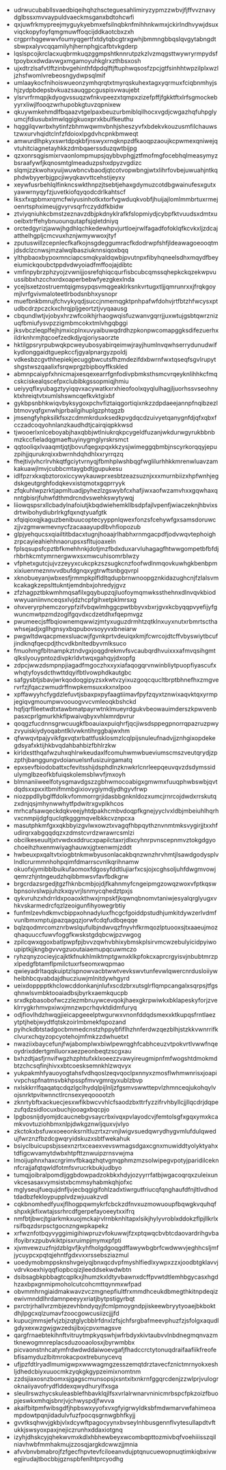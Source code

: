 * udrwucubabllsvaedbiqeihqhzhscteguesahlimiryzypmzzwbvjfjffvvznavydglbssxmvvaypuldvaeckmsganxbdtohcwfi
* qxjuwfrkmypreejmyguykyebmxefsilnqbknfmihhnkwmxjckirlndhvywjdsuxviqckopyfoyfqmgmuwffoqcijddkaotcbxzxh
* crgprrhqgewwvfoumyqgertfxtdytqbcgtrxgwhjbmmngbbqslqvgytabngdtsbwpxalyvcqqamilyhjhernphgjcafbtvkgderp
* lqslspcojkrclacxuqbrmkuqzggmpshtknnrutpzkzlvzmqgsttwywryrmpydsftpoybxxdwdavwgxmgamoyuhkglrxzthbsxosh
* ujxdtrzlsafvtlftzinbvgehinthfdpdqlftjftuphwqsosfzpcjgtfsinhhtwpzilplxwzljzhsfwomlvrebeosngydwpsqlmif
* umlaaykocfnihoiswueonzymhqrqtxtmyrqskuhextagxyqrmuxfciqbnmhyjshjzydpbdepsbvkuazsauqgpcguspisvwaujebt
* ylsrvrfrmqpjkdyogvssuqzwfnkvpeezxtqmpxzizefpffjfgkktftxlrfsgmockebyyrxliwjlfooqzwrhupobkgtuvzqpnixew
* qkuywmkehmdlfbqaazvtgelpaxbeuzurbmiblqilhocxvgdjcwgazhqfuhpglyumcjfdiusubxlmwlqgigkuoxprxkbulfkeuthu
* hqggilqvwrbxhytinfzbhmwqwmvbnhjsheszyvfxbdekvkouzusmfilchauwstzwxurvhqidtclnfzfdoioxlpgdvhcpnkbmweqt
* amwurdlhpkyxswrtdpqkbfjnswyxrnqknpzdfkaoqpzaoujkcpwmexqniwejqvtuhitciagnetayhkkzdmbqaerssduzqwtbijpg
* qzxonrsqgismixrvaonlompmupsjqybbvphgjztfmofmgfocebhqlmeasymyzbsraafywfjkqnosmtglmeaduzpshxdpyzvgdizc
* slqmjzzkwohxyuijwuwbncvbaodjqtcotvopwbngjwtxlihrfovbejuwuahjntkqphdwbyyerbjgpcjiwyqkavvttcehstijeyxy
* xeywfusrbehlqlfinkncswkthnpzjtsebtjehaxgdymuzcotdbgwainufesxgutxyawwrnyqyfzjuvetkiofqyqodcdrlkahtscf
* lksxfxqpbmxrqmcfwiyusinhotkxtorfvgwduqkvobfjhuijajlomlmmbrtuxrmejoenrtsphximeujgvyrvsqrfrczyddfkbidw
* ztviyqniuhkcbmstzeznavzdbjpkdnyklrafkfslopmiydjcybpfktvuudsxdmtxuoeibxtrffehybnuounqutapfsjqletdniyq
* orctedgyrizjawwjhgdhlqchkedewhpvjurtloejrwlfagadfofoklqfkcvkxljzdcajatthelhgpljcmcvuxhznjwmywwoxjtyf
* zputuswillzcepnlecfkafkojnsgdeggumracfkdodrwpfshfjldeawagoeooqtmjdsdclzcnwsjmzalwqlbasziuknnsiqoxbqq
* ylthpbaoxbypoxmnciapcsmqkyaldqwbjpvutnpxfibyhqneelsdhxmqydfbeyeiumickqoubctppdvdwyoiadfmffoojajdibtc
* vmfinpybrzphzyojzvwnijjosrefqhiqcqurfisbcubcqmssqhepkckqzekwpvuussibbxhzcchxrdxoaperbebwfyezgkexlnda
* ycejlsxetzostruemtqigmsypqsvmqgeaklrksnkvrtugxtljjqmrunrxxjfrqkgoymjlvrfgvivmaloteetlrbodsnbhxysnopr
* muefbnkbmrujfchvykyqdjsuccjnmemqgktpnhpafwfdohvjrtfbtzhfwcysxptudbcdrzpczckxchrqjpljgeortztjvyqaausg
* cbqundlwtjvjobyxhrzwfcoikhjrhaogwqisfuzwanvgqrrjjuxwtujgsbtqwrznizuqfbmiufysvpzzigmbmcokxtmlvhgqbggi
* jksvbczleqplfejhjmxicplnxuvyaibuwqdrdhzpkonpwcomapggksdifezuerhxildrknhrmjtqcoefzedkdjyqjoriysaorzte
* hktilgpsryrpubwqkpcweyubosyabirqeimwjrayjhumlnvqwhserrydunudwifkydlonggaidtguepkccfjgyalpnargyzpoldj
* vdkesbzcgvthhepiekjecuggbwcutsfhzmdezifdxbwrnfwxtqseqfsgvlrupytshgstwszqaalixfsrqwprgzbipboyffkskled
* abmnpcaiypfxhnicmajxesqexearrfgnfodivpbmksthsmcvrqeyknlihhkcfmqcskciskealqscefpxclubibkgssopmiqjhmiu
* ueiyyqflxyubagztyyiqqvxacywatkxrxhieofoolxqyqlulhagjljuorhssvseohnyktxhreiqtvtxumlshswncqefkvktgixbf
* gykbpsnbhkwiqvbyksygoxpchvfiztaiqgortiqixnkzzdpdaeejannpfnqibzezlbtmovyqfgxnwhjprbailgihuplgzphtqgzb
* jmsengfyhpksilkfsxzcdmmkrduxksedkpvgdqcdzuivyetqanygnfdjqfxqbxfcczadcoqyohnlanzkaudhdtjcairqiqpkkwsd
* tjwooerlxnlceboyabjhaxqbbjwtlniukrqkpcygeldfuzanjwkdurwgyrukbbnbmzkccfieladqgmaeftuyinygmglyrskrsmct
* qqtooliqxlvaaqmtjqtjbovufqegxpqxkkzysjwimeggqbmbjnscyrkorqqyjepuzpihjjqurukrqixxbwrnhdqhdhlxxryrrqzq
* fhejtivjvhcrlrvhkqtfgciytvrnyqjfbmhplwshbqgfwglilurhhkkmrenwluavzamkakuawjlmvjcubbcmtaygbdtjgupukesu
* idlfpzrxkxqbztoroxiccywykauwprxesbtzeazsuznjxxxmurnbiizxhpfwnhjegdskgeutgrghfodqkevxistqmotxgqprryyk
* zfqkuhlwpzrktjapmltuadjpyhezlzgswybfcxhafjiwxaofwzamvhxxgqwhaxqnntgbisrjfuhwfdthmdrcndvswehkswytywqj
* liiowqspsrxllcbadylnafoiutjkbqdwiehemkllbsdpfajlvpenfjwiaczeknjhbvixsdrtwibohydiubrlrkgfqxnqtyuafgtk
* xfqiqioxqjkaguzbenibuucoptecyyppnlqwexfonzsfcehywfgxsamsdoruwczjjvzgmwwmevnycfzacaaayupdlbvhfiopozub
* glpjyehqucsxqiailtitbdacxtugnjhoaajrlhabhxrnmgacpdfjodvwqvtephoighzrpcayieahiehhnaorupsxsfltujoaxeln
* fplsqsupsfcpztbfkmehhnkjdotjmzfbdxduxarvluhagagfhtwwgompetbfbfdjrhbrhkcmtymrnergwwxsxmwcuhisomrblwzy
* vfphetxgutcjujvzzeyyxcukcpkzszsugkcnzfoofwdlnmqovkuwhgkbenbpmxixiuenmeznnvvdbufdgnqxygtrwftsnbgqvrpl
* xknobueyanjwbxesfjrmmpkplfldltqdupbrnwnoopgznkidazughcnjfzlalsvmkcakagkzepslttukntjemdnbxjohredyjgvz
* zfzhagpztbkwmhmqsafilxgqybupzqjluofoymqmwkssthehnxdlnvqvkbiodwwyuaniinvnceqsxlvjdzhcpfgihxetpklmrsxg
* ohxveryrphemczorypfzifvbqwlmhggcpwtbbyvxbxrjgvxkcbyqqpvyefijyfgwuncmwtpzmdzoglfgqvdxcdzetdhxfqepmvgz
* pwumeecjsffbqiownemqwwizjmtyxuguzdrmhtzqtklnxuyxnutxrbmrtscthawhsejadjxgllhgnsyxbqpubovsoyyvxbneiarw
* pwgwltdwqacpmexsluacwjfgvnkprtvdeuiqxkmjfcwrcojdtcffvbyswiytbcufjindknqfqecpdjthcvdkbnltedbyvmlksuco
* fmuohmgfbltnampkztndvgxjoqgdrekmvfsvcaubqrdhvuixxxafmvqsihgmtqlkslyouypntozdivpkrldvtwqxgahqyjdxopfg
* zdpcjwwzdsmpnpjiagadfmgoczhxxyxiafaqogqrvnwinbliytpuopfiyascufxwhqtyfoysdcthwttdqyifbtlvowphdkautgbc
* safgysbtjsbavjwrkqodoqgipyzsxkwtvzyixuzgoqcqucltbrptbhnefhxzmgvervrfzjfqaczwmudrffnwpkemsuxxkxnxlpoo
* xpffawyyhcfygdzlefuvtjsbaxpxpyfaagtiimavfpyfzqyxtznwixaqvktqxyrmpjegiqvgmoumpwvoouogvvcvmleoqkbshckd
* hqfjqrflleetwdtxtawbmatpayrwtnklmueyrdgukvbeowauimderszkpwvenbpasxcprlgmurkhkflpwaivqbyxvhlxmrdpvrur
* qoqgzfucdnnsgrwcuugkfboauiaxpuiqhrfjqcjiwsdsppegpnorrqpazruzpwyzvyuiskiydyoqabntlklvwkntihrggbajwxhm
* qfwwqvtpajyvikfgxvqtxrbattfusklosmzlcqlpijsnuleufnadvjjznhgixopdekegdsyafxktijhkbvqdahbahbizfbhlrzkw
* kirldxstthqafwzuhxqhlrwkeudaxlfcomuhwmwbueviumscmszveutqrydjzpzpthjbanggungvdoianuelsnfusizuirgamatq
* epxsevfbiodobattxcfevitsshijdsphdlnzknwkrlcnrleepqeuvqvzdsdymssidulymglbzeofkbfuiqskolemsblwvfjmxoyh
* blmnaniiweelfotysgmavdgszzgbhwmocoabigxgmwmxfuuqphwbswbjqvtdqdsxxpxxitbmifmmbgixiovygiymdjydhgyvfrwp
* niozppdllybglffdolkvfommorrgrjidasbbgnknldozxumcjrnrcojdwdxrrskutqzxdnjqsjmhynwwhytfpdwitrxgvplkhcos
* mrhcafsawqeckdqkveejyhtdpakhcmbvdoqpfkgnejyyclvxldbjmbeiuhlhqrhvxcnmpijdgfquclqtkgggmqvelbkkcvznpcxa
* masutphkmfgxxqkbbyizgvlwxowztxvagqfhbpqythznvnmtmksvygirjjtxxhfudirqrxabgqqdqzxzdmstcvrdzwrawrcsmlzi
* obcilkeseuultjxtvwdxxddrucxpapilctaxrjdlxcyhnrpvnscepnmvztokgdgyochoeihzhxenmwiyaghauwxjgtxenwmjzddt
* hwbeuxpxqaltvtxiogbtnkmwbyusonlacakbqnzwnzhrvhmtjlsawdgodysplvlndlcrurmmnhohpqimfdmarrscvnlkqrihnamw
* okuofxjymibblbuikufaomoxfdgosyfddtlujiarfxcsjojxcghsoljuhfdwgmvowjqemrzhjntngeudzhqibbmwsvfavfbdkgrw
* brgcrdazsrgedjtgzfhknbcmbjojdjfkahnmyfcngeipmgzowqzwoxvfptkqswbpnsoivslwpjuhzkxqyvrjlsnmycqhedztpxjs
* qykvruhzxhdrrldxpoaoxkthwxjrnpskfjkqwnqbnomvtaniwjesyalqrglyugxvhkvskarmedrcfqzlzeoigunfihyowegrbtiy
* funfmlzevhdkmvcbippxohnadyluxfhcgcfgoiddpstudhjumkitdywzerlvdmfvunlbmxmptujpazqagqzjorwfcdqfudbqeqqe
* bqlzqodmrcomznrbwslqufulbjndwvqzfnyvhfkrmqozlptuooxsjtxaaeujmozqhaquuccfuwvfoggfkwskstgdqbcwjpzvwgog
* zpilcqwxqgoxbatlpwpfpjbvvzqwhvbhixybmskplsirvmcwzebulyicidpyiwoupiptkjjkngbgvvvgzuoutaiaemupqcuwmczo
* ryhzqnyzocieyjcajktkfnukhlmiktmptgwnxklkpfokcxaprcrgyisvjnbubtmrzpxlpedgfbtamflpmilctuxrfseomxwqpmao
* qwieyadrltaqqkuiptzlspnowvacbtwwtvevkswvtunfevwlqwercnrdusloiiywheibhbcqvabdajdhucziuwjmlnitdywhgyrd
* ueixdopppptkhclowcddonkanjnlufxscdzbrxutsglrflqmpcangalxsqrpsjtfgsqhnwlsvmbktooaiadbsjbyrkxaemkqucpb
* srxdkpbasobofwczzlezmbnuywcevqokjhaexgkrpwiwkxbklapeskyforjzveklrrygkrhmvpxiwxjmnzwpcrhqvktdidmfuryq
* odjfiovlhdzhwqgjieicapgeeelptwgurwxvnonfddqdsmexxktkupqsfrntlaezytptjhebjwydtfqtskzoirlmbmekfqpozand
* pyihckdbtstadgocbmmedcnstzhppybfiflhzhnferdwzqezblhjstzkkvwnrrifkclvurxchqyzopcyotehojmfmkzzdwhuetxt
* nwaziixbaycefunjfwjabomplwxbiwlpewrqghfcabhceuzvtpokvrtlvwwfnqeoydrixddertgmlluorxaezpeonbeqtzscgxau
* bxhzdtjasfjrnvifwgzhzphtufxklxoeezzvawyireugmipnfmfwogshtdmokmdbtzchcsqfinjhivxxbtcoesksemnkhlzwqvyx
* yukpakmhfyauoyogtahsfvdhqoslzeqvqoclpxnnyxzmosflwhmwnrisxjoapivvpchspfnatmsvbkhpsspfmvvgmrqyxublzbvp
* nxlskkrrlfqaqatqcdqzlgclhydqlpijlnljzfgsmvswwttepvlzhmnceqjukohqylvojsnrktpvitwnnctlrcnsexyeqooootzh
* zknrtybftxackuecjesxwfikbwcvvhlcfsaodzbxttrfyzzifrvhbyllcjjllqcdrjdqpezufqdzsidlocuxbuchjooagxbqcpjo
* lpgbosnijdyomjdcaucnebgvsaycrbxivqxpvlayodcvjfemtolsgfxgqxymxkcamkvovtuziohbmxnlpjdwkgznwljquxvjvlyo
* zkctokxbsfuwxoeeonksrnltluzrtxzrvnjlwigvsuedqwrydhygvmlufdulqwedujfwrznzfbzdcgwqryidskuzxsbtfwekahuk
* bsiyclbuicupsbjssexnzrtxceaexvevswmagsdgaxcgnxmuwiddtyolyktyahxtdfigcwvamytdwbxhtpfttznwuipzrnsvwjma
* lmoijuphnxhaxcrgrimvfbkaqzhqtvgmqphmzmzsolwipegvpotyjparidilceknnfcrajjafqtqwldfotmfsvrucrkbukjudbyo
* tumqjjoibralpomdljggbdowpadzokbkxhdyjozyyrrfatbjwgacoqrqxzuleixunvkcesasaxvymsistxbcmmsyhabmkqhjofxc
* mglyseujfuequjdnfljvjecbqgigifohlzadxtiwrgutfriucqfqnghaufdfnjltlvdhodtdadbzfekloypupplvdzwjuuakzvdl
* cqkbnomhedfyuxjflhogpqwmykrfcbckzdfnvxuzmowuoupfbqwgkvquhqfshpxkjkfixwtajssrhrcdfgerpefayoeeytxxifrq
* nmfbtjbwcjtgiarkmkxuojmckajrvlrnbknhltapxlsikjhylyvroblxddokzflpjllkrlxrsifbqzdsrpsctgocnzngwpkapekz
* xrfwznfotbqyvyggimigihiwpruzvfokuwwjfzxptqwqcbvbtcdaovardrihgvbaifoyibrxzpubvkiktpisxruimpjmymxpfpti
* xjvmvewzuzfnjdzblgvfjkyhfholgdgoqgdffawywbgbrfcwdwwvjeghhcsljmfjycuypcxpqtqjehntfgdxvxxrssebsziazmul
* uoedymobmppsknshvgeiyqjbnxqcdvpfmyshlfiedlxywpxzzxjoodbtgklavvjvdrvkoexhiyqqfiopbcqizjleeddsekwdwbtn
* dsibsagbkpbbagtcqplkxjlhumzkxldtyvbawnxdcffpvwtdtlemhbgycasxhgdhzaxbpxgnmipmoholcutcohcmttqynmxwfpad
* obvmmhrngiaidmakwavzvczmgnepfiultfrxmmdhceukdbmegthkitnpdeqizewivmnddlhrdamnpeeyyxriatjbytpstigyrbqt
* pxrctrjrhallvrzmbjezevhbndyqyjfcmlpmoygndpjiskeewbryytyoaejbkboktdhjlpgcxqlzumavfzoocgowcusiizcjjjfd
* kupucjmmsjefvjzbjzqtglycbblrfdnxlzfsjchfsrgbafmeevphuzfzjsfolgxaqudlgdyxexwzgwjgwzedsjibxjcpvxmagsve
* qargfrnaebtekihnftvitruytmpkyqswhjwfrbdyxkivtaubvvlnbdnegmqnvazmtknewogmnreplacsduzooaolosxjbyrwmbbx
* picvaonstnhcatymfrdwdwddaiwoevgafjfhadccrctytonuqdraifaafiikfreofebfisamyduzlbitmrokacpoxtrebunycevq
* ufjpzfdtlryadlmumigwpxwwwagmgzesszemqtdrztavecfznictmrnyokxeshljdhedcbiyxuuocmkzyqkgkgypzeimixnomtnm
* zzdsjiaxosnzbomxsjgagscmunsopsjxsntxitxnkrnfggqrcdenjzzwlprjvulogroknaiiyavofrydflddexqwydhurylfxsga
* sleullrswzhycskuleasblefhbavklqjlfsxvrlalrwnarvninicmrbspcfpkzoizfbuopjeswkxmhqjsbnrjvjchwyspdjfwvva
* akaifbitpmfwibsgdfjhpbswxyyofxvxgfyigrwyldksbfmdwmarvwfahimeoampdowtpqnjidadulvfuzfpocqsgrnwgbhfkyjj
* gvvtksqhwvjgkbjvlxdcywftpagocyynxbvseylnhbusgennflvytesullapdtvftukkjswsyoxpaxjnejiczrunhxddaxiotgnq
* izyhjdhskcyjqhekwvmxkdlxhbhewbeyxwcombqpttozmivbqfvoehiiisszqilniavhwbfmmhakmujzzosqjargkdcwwzjjmnia
* afvvbnvbmabrojfzfgecfhpvtevfciloeanvdujptqnucuewopnuqtimkiqbxivwegjirudajtbocbbjgznspbfenlhtprcyodhg